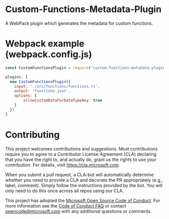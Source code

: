 
# Custom-Functions-Metadata-Plugin

A WebPack plugin which generates the metadata for custom functions.

# Webpack example (webpack.config.js)

```javascript
const CustomFunctionsPlugin = require("custom-functions-metadata-plugin");

plugins: [
  new CustomFunctionsPlugin({
    input: './src/functions/functions.ts',
    output: 'functions.json',
    options: {
        allowCustomDataForDataTypeAny: true
    }
  })
]
```

# Contributing

This project welcomes contributions and suggestions.  Most contributions require you to agree to a
Contributor License Agreement (CLA) declaring that you have the right to, and actually do, grant us
the rights to use your contribution. For details, visit https://cla.microsoft.com.

When you submit a pull request, a CLA-bot will automatically determine whether you need to provide
a CLA and decorate the PR appropriately (e.g., label, comment). Simply follow the instructions
provided by the bot. You will only need to do this once across all repos using our CLA.

This project has adopted the [Microsoft Open Source Code of Conduct](https://opensource.microsoft.com/codeofconduct/).
For more information see the [Code of Conduct FAQ](https://opensource.microsoft.com/codeofconduct/faq/) or
contact [opencode@microsoft.com](mailto:opencode@microsoft.com) with any additional questions or comments.
